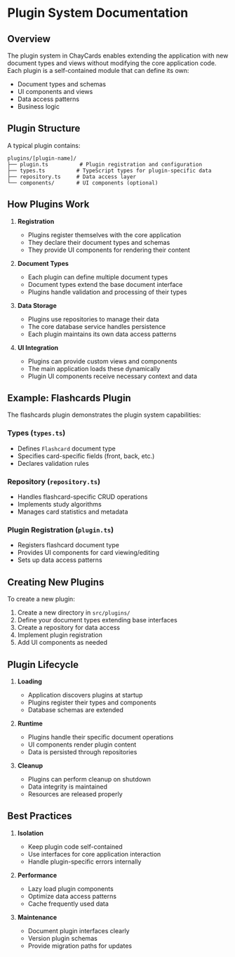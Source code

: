 # Plugin System Documentation

## Overview

The plugin system in ChayCards enables extending the application with new document types and views without modifying the core application code. Each plugin is a self-contained module that can define its own:
- Document types and schemas
- UI components and views
- Data access patterns
- Business logic

## Plugin Structure

A typical plugin contains:

```
plugins/[plugin-name]/
├── plugin.ts          # Plugin registration and configuration
├── types.ts          # TypeScript types for plugin-specific data
├── repository.ts     # Data access layer
└── components/       # UI components (optional)
```

## How Plugins Work

1. **Registration**
   - Plugins register themselves with the core application
   - They declare their document types and schemas
   - They provide UI components for rendering their content

2. **Document Types**
   - Each plugin can define multiple document types
   - Document types extend the base document interface
   - Plugins handle validation and processing of their types

3. **Data Storage**
   - Plugins use repositories to manage their data
   - The core database service handles persistence
   - Each plugin maintains its own data access patterns

4. **UI Integration**
   - Plugins can provide custom views and components
   - The main application loads these dynamically
   - Plugin UI components receive necessary context and data

## Example: Flashcards Plugin

The flashcards plugin demonstrates the plugin system capabilities:

### Types (`types.ts`)
- Defines `Flashcard` document type
- Specifies card-specific fields (front, back, etc.)
- Declares validation rules

### Repository (`repository.ts`)
- Handles flashcard-specific CRUD operations
- Implements study algorithms
- Manages card statistics and metadata

### Plugin Registration (`plugin.ts`)
- Registers flashcard document type
- Provides UI components for card viewing/editing
- Sets up data access patterns

## Creating New Plugins

To create a new plugin:

1. Create a new directory in `src/plugins/`
2. Define your document types extending base interfaces
3. Create a repository for data access
4. Implement plugin registration
5. Add UI components as needed

## Plugin Lifecycle

1. **Loading**
   - Application discovers plugins at startup
   - Plugins register their types and components
   - Database schemas are extended

2. **Runtime**
   - Plugins handle their specific document operations
   - UI components render plugin content
   - Data is persisted through repositories

3. **Cleanup**
   - Plugins can perform cleanup on shutdown
   - Data integrity is maintained
   - Resources are released properly

## Best Practices

1. **Isolation**
   - Keep plugin code self-contained
   - Use interfaces for core application interaction
   - Handle plugin-specific errors internally

2. **Performance**
   - Lazy load plugin components
   - Optimize data access patterns
   - Cache frequently used data

3. **Maintenance**
   - Document plugin interfaces clearly
   - Version plugin schemas
   - Provide migration paths for updates

